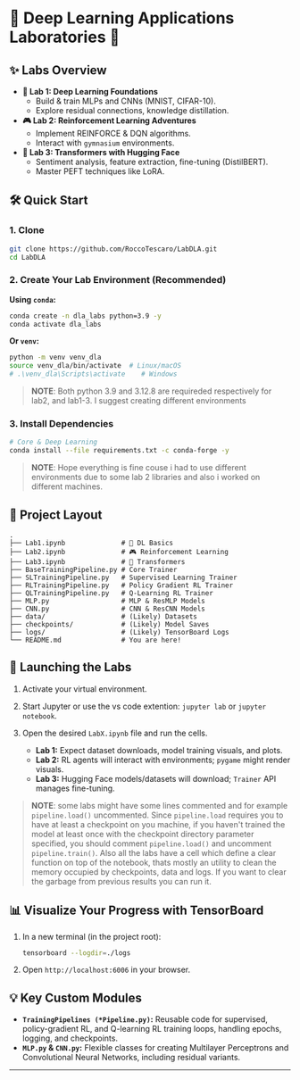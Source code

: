 # 🚀 Deep Learning Applications Laboratories 🔬

## ✨ Labs Overview

*   **🧪 Lab 1: Deep Learning Foundations**
    *   Build & train MLPs and CNNs (MNIST, CIFAR-10).
    *   Explore residual connections, knowledge distillation.
*   **🎮 Lab 2: Reinforcement Learning Adventures**
    *   Implement REINFORCE & DQN algorithms.
    *   Interact with `gymnasium` environments.
*   **🤖 Lab 3: Transformers with Hugging Face**
    *   Sentiment analysis, feature extraction, fine-tuning (DistilBERT).
    *   Master PEFT techniques like LoRA.

## 🛠️ Quick Start

### 1. Clone 

```bash
git clone https://github.com/RoccoTescaro/LabDLA.git
cd LabDLA
```

### 2. Create Your Lab Environment (Recommended)

**Using `conda`:**

```bash
conda create -n dla_labs python=3.9 -y
conda activate dla_labs
```

**Or `venv`:**

```bash
python -m venv venv_dla
source venv_dla/bin/activate  # Linux/macOS
# .\venv_dla\Scripts\activate    # Windows
```

>**NOTE**: Both python 3.9 and 3.12.8 are requireded respectively for lab2, and lab1-3. I suggest creating different environments

### 3. Install Dependencies

```bash
# Core & Deep Learning
conda install --file requirements.txt -c conda-forge -y
```

>**NOTE**: Hope everything is fine couse i had to use different environments due to some lab 2 libraries and also i worked on different machines.

## 📂 Project Layout

```
.
├── Lab1.ipynb              # 🧪 DL Basics
├── Lab2.ipynb              # 🎮 Reinforcement Learning
├── Lab3.ipynb              # 🤖 Transformers
├── BaseTrainingPipeline.py # Core Trainer
├── SLTrainingPipeline.py   # Supervised Learning Trainer
├── RLTrainingPipeline.py   # Policy Gradient RL Trainer
├── QLTrainingPipeline.py   # Q-Learning RL Trainer
├── MLP.py                  # MLP & ResMLP Models
├── CNN.py                  # CNN & ResCNN Models
├── data/                   # (Likely) Datasets
├── checkpoints/            # (Likely) Model Saves
├── logs/                   # (Likely) TensorBoard Logs
└── README.md               # You are here!
```

## 🚀 Launching the Labs

1.  Activate your virtual environment.
2.  Start Jupyter or use the vs code extention: `jupyter lab` or `jupyter notebook`.
3.  Open the desired `LabX.ipynb` file and run the cells.

    *   **Lab 1:** Expect dataset downloads, model training visuals, and plots.
    *   **Lab 2:** RL agents will interact with environments; `pygame` might render visuals.
    *   **Lab 3:** Hugging Face models/datasets will download; `Trainer` API manages fine-tuning.

> **NOTE**: some labs might have some lines commented and for example `pipeline.load()` uncommented. Since `pipeline.load` requires you to have at least a checkpoint on you machine, if you haven't trained the model at least once with the checkpoint directory parameter specified, you should comment `pipeline.load()` and uncomment `pipeline.train()`. Also all the labs have a cell which define a clear function on top of the notebook, thats mostly an utility to clean the memory occupied by checkpoints, data and logs. If you want to clear the garbage from previous results you can run it.

## 📊 Visualize Your Progress with TensorBoard

1.  In a new terminal (in the project root):
    ```bash
    tensorboard --logdir=./logs
    ```
2.  Open `http://localhost:6006` in your browser.

## 💡 Key Custom Modules

*   **`TrainingPipelines (*Pipeline.py)`:** Reusable code for supervised, policy-gradient RL, and Q-learning RL training loops, handling epochs, logging, and checkpoints.
*   **`MLP.py` & `CNN.py`:** Flexible classes for creating Multilayer Perceptrons and Convolutional Neural Networks, including residual variants.

---

